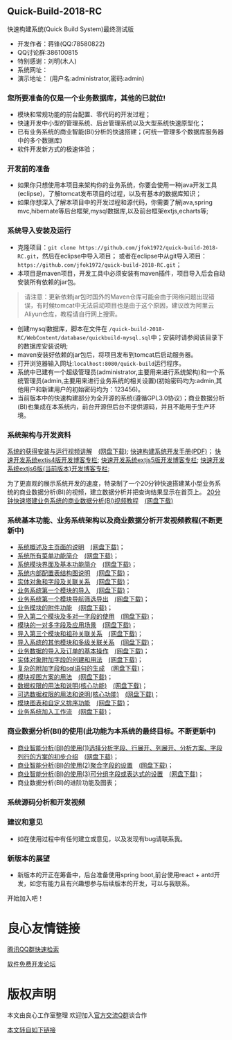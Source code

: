 ## Quick-Build-2018-RC

快速构建系统(Quick Build System)最终测试版

* 开发作者：蒋锋(QQ:78580822)
* QQ讨论群:386100815
* 特别感谢：刘明(木人)
* 系统网址： 
* 演示地址： (用户名:administrator,密码:admin)

### 您所要准备的仅是一个业务数据库，其他的已就位!
* 模块和常规功能的前台配置、零代码的开发过程； 
* 快速开发中小型的管理系统、后台管理系统以及大型系统快速原型化； 
* 已有业务系统的商业智能(BI)分析的快速搭建；(可统一管理多个数据库服务器中的多个数据库) 
* 软件开发新方式的极速体验；

### 开发前的准备
* 如果你只想使用本项目来架构你的业务系统，你要会使用一种java开发工具(eclipse)，了解tomcat发布项目的过程，以及有基本的数据库知识；
* 如果你想深入了解本项目中的开发过程和源代码，你需要了解java,spring mvc,hibernate等后台框架,mysql数据库,以及前台框架extjs,echarts等;

### 系统导入安装及运行
* 克隆项目：`git clone https://github.com/jfok1972/quick-build-2018-RC.git`，然后在eclipse中导入项目； 或者在eclipse中从git导入项目：`https://github.com/jfok1972/quick-build-2018-RC.git`；
* 本项目是maven项目，开发工具中必须安装有maven插件，项目导入后会自动安装所有依赖的jar包。

> 请注意：更新依赖jar包时国外的Maven仓库可能会由于网络问题出现错误，有时候tomcat中无法启动项目也是由于这个原因，建议改为阿里云Aliyun仓库，教程请自行网上搜索。

* 创建mysql数据库，脚本在文件在 `/quick-build-2018-RC/WebContent/database/quickbuild-mysql.sql`中；安装时请参阅该目录下的数据库安装说明;
* maven安装好依赖的jar包后，将项目发布到tomcat后启动服务器。
* 打开浏览器输入网址:`localhost:8080/quick-build`运行程序。
* 系统中已建有一个超级管理员(administrator,主要用来进行系统架构)和一个系统管理员(admin,主要用来进行业务系统的相关设置)(初始密码均为:admin,其他用户和新建用户的初始密码均为：123456)。
* 当前版本中的快速构建部分为全开源的系统(遵循GPL3.0协议)；商业数据分析(BI)也集成在本系统内，前台开源但后台不提供源码，并且不能用于生产环境。

### 系统架构与开发资料

[系统的获得安装与运行视频讲解](http://u.720life.cn/g/f18b4a37eaf8af1318d738e4ab50599579e26468ca5b657e37710243a17c3366cd9a6d6506749b10193a27aa05e210d9f0ff4955cabb606fa2d83e704f4ce63c97d3387a527e0f1bf2cb817fe16cc3eb4ebafd6446f522f55ef8bd32304316583450856454b7f1e6622c1c28aadaaef6)　[(网盘下载)](http://u.720life.cn/g/d47e402704915d3bea7686bcd5bdba9382695a94a4990f0b4b5535d0c856f43ee739d69635a0978cbc19467e2e11d30a); 
[快速构建系统开发手册(PDF)](http://www.jhopesoft.com/快速构建系统开发手册.pdf)； 
[快速开发系统extjs4版开发博客专栏](http://u.720life.cn/g/ce3f6174933242f367d8a4cd3fa79ded6f0d8d98025dcea0f6b7cfc16638e4323de7e93cee7a5f6a669588c2bc132f05ea2970478cef283817b13dd828b5c1e4); 
[快速开发系统extjs5版开发博客专栏](http://u.720life.cn/g/ce3f6174933242f367d8a4cd3fa79ded6f0d8d98025dcea0f6b7cfc16638e43211280fbf9db423f472ff6bfef1941f1f); 
[快速开发系统extjs6版(当前版本)开发博客专栏](http://u.720life.cn/g/ce3f6174933242f367d8a4cd3fa79ded6f0d8d98025dcea0f6b7cfc16638e432f3e25ffdb27d02d2790c12957d75e3aa);

为了更直观的展示系统开发的速度，特录制了一个20分钟快速搭建某小型业务系统的商业数据分析(BI)的视频，建立数据分析并把查询结果显示在首页上。 
[20分钟快速塔建业务系统的商业数据分析(BI)视频教程](http://u.720life.cn/g/f18b4a37eaf8af1318d738e4ab50599579e26468ca5b657e37710243a17c3366b0881af368ecc29e21082c1a73cfa4754ac5e1cd18e179ceb6810d38a8646764fe32ce7a7ba1764cc3355767025159dd68dba2e426487655e7b1960c221e0046)　[(网盘下载)](http://u.720life.cn/g/d47e402704915d3bea7686bcd5bdba93108b5d62a0bb2f7db0b35e06a035d1daa383bf4c4a750a4e51dff4bbbe3162a9)

### 系统基本功能、业务系统架构以及商业数据分析开发视频教程(不断更新中)

* [系统概述及主页面的说明](http://u.720life.cn/g/f18b4a37eaf8af1318d738e4ab50599579e26468ca5b657e37710243a17c33660fdc26e1085ffd07d3a97f3f05dbcb9c6e4f408d195a1c76e52cfe9caa6ae2f47589d76eb2014ba1b85e0eb2d26d5007b3690910dc7b228db16451ad0f9d0689)　[(网盘下载)](http://u.720life.cn/g/d47e402704915d3bea7686bcd5bdba933853f32926b31d9cb8c04136a1861662d3a8f182aef259465f9139947cf84643)；
* [系统所有菜单功能简介](http://u.720life.cn/g/f18b4a37eaf8af1318d738e4ab50599579e26468ca5b657e37710243a17c33669cb47d48474bf52635648edea9e8d9750bddac03f6c41d857a016c027024730e1e335e28dde8a130cb46c4905ee8cd2a185e3a16ec0924e00c3a10be44b2279b)　[(网盘下载)](http://u.720life.cn/g/d47e402704915d3bea7686bcd5bdba93fa1966874df00be3a3c683bad1dcafd8557c8fbbc5ef0a13c033631e300214f1)；
* [系统模块界面及基本功能简介](http://u.720life.cn/g/f18b4a37eaf8af1318d738e4ab50599579e26468ca5b657e37710243a17c33668fc42dfa897d4e65432d843340896507400cac51a39c94fb3ea00853eeb43a0e21ca9e3ff649f0a020e710cd89dd194b35510821a52afe81740edade648e8adda39169e8606910e686c1ff8bb108aa7e)　[(网盘下载)](http://u.720life.cn/g/d47e402704915d3bea7686bcd5bdba9316bd686903f3af152a285c567611c6fe43d0a7d9487d08522c233b8470adfce3)；
* [系统内部配置表结构图说明](http://u.720life.cn/g/f18b4a37eaf8af1318d738e4ab50599579e26468ca5b657e37710243a17c33660b048869b9588c5b5e0450299e221adf2b7b1b99bff7bb5a855fa0cd6726c115abb1b654c317917a10aea021e50433efa9c84b833701782f8ce07107794b43809ffc47f9f78946a4f854693761770cac)　[(网盘下载)](http://u.720life.cn/g/d47e402704915d3bea7686bcd5bdba931d7ff910330961f6ef3b2f3bbe69dcea55dd8a8717ce54d2a990b9cfcdbab66a)；
* [实体对象和字段及关联关系](http://u.720life.cn/g/925895ada1ac79725dd88bd9d2bedc98eecff88275787f2dbe75ce15e9dbd0adbb3f7e74cdacbeaedcfd6747215c306db414905ad12c5d6ea07f77ddd1f64654)　[(网盘下载)](http://u.720life.cn/g/d47e402704915d3bea7686bcd5bdba93f1f8b3d3ca141b99b15e31c01fbff4bf7ff89f1fa8426576b71f99688ef8c2c2)；
* [业务系统第一个模块的导入](http://u.720life.cn/g/925895ada1ac79725dd88bd9d2bedc98eecff88275787f2dbe75ce15e9dbd0ad686c4d6e45068ea9ef890e46ac694e1794d2c6ddd261c72f081a0ecfd32cb1a7)　[(网盘下载)](http://u.720life.cn/g/d47e402704915d3bea7686bcd5bdba933c72a5616a02ac5a79d161218ffa814b2bcfdcd99857bc5a74112cbcfed1ba3b)；
* [业务系统第一个模块导航筛选导出](http://u.720life.cn/g/925895ada1ac79725dd88bd9d2bedc98eecff88275787f2dbe75ce15e9dbd0ad9396015749b48db38f84a1679e98985f91d6a5aef8b63c34913802f917051993)　[(网盘下载)](http://u.720life.cn/g/d47e402704915d3bea7686bcd5bdba9324d526234e3dc88dceefdf9001aa01ab60244580ef1de6886c19967ce22e9082)；
* [业务模块的附件功能](http://u.720life.cn/g/925895ada1ac79725dd88bd9d2bedc98eecff88275787f2dbe75ce15e9dbd0ad327202295b252582b3d30bd185a28bfc5d1ab419a81773e41772b87b4dd04e94)　[(网盘下载)](http://u.720life.cn/g/d47e402704915d3bea7686bcd5bdba93e96346dd2ce7cc07f3d83db2bfd27c9a953932a4ccfccab5b541592389daf79f)；
* [导入第二个模块及多对一字段的使用](http://u.720life.cn/g/925895ada1ac79725dd88bd9d2bedc98eecff88275787f2dbe75ce15e9dbd0adcf4b647b04e7a73583100aa59cf73b5ac8b935cd8614fe196b769f68f6c04f4d)　[(网盘下载)](http://u.720life.cn/g/d47e402704915d3bea7686bcd5bdba93f7c6b454a1738848c04f7d2cd6be0fe81386a8ba1956cc5ef78ac323bc200c2d)；
* [模块的一对多字段及应用场景](http://u.720life.cn/g/925895ada1ac79725dd88bd9d2bedc98eecff88275787f2dbe75ce15e9dbd0adeb3c617915e013d36ae9b6f64c6b151bf85fc2ea1f4563064e113eef983fd4e2)　[(网盘下载)](http://u.720life.cn/g/d47e402704915d3bea7686bcd5bdba93faf8c999f1167d731624bcb45e569093f341b370b61dcf690c18a4e15f1d8a0b)；
* [导入第三个模块和祖孙关联关系](http://u.720life.cn/g/925895ada1ac79725dd88bd9d2bedc98eecff88275787f2dbe75ce15e9dbd0adebc29151e2afa11d5c5146233e657881f01ca965751868491761594364dbdd67)　[(网盘下载)](http://u.720life.cn/g/d47e402704915d3bea7686bcd5bdba93f8b6a533debf3cfd0285aa8679367fb47c34bab0e1ab284e0005461b5bc0d68a)；
* [导入系统的其他模块和多级关联关系](http://u.720life.cn/g/925895ada1ac79725dd88bd9d2bedc98eecff88275787f2dbe75ce15e9dbd0ada5e1058c4ef0cef6be941177171bc614e9294fea017f7e5c0a2460dfee9084df)　[(网盘下载)](http://u.720life.cn/g/d47e402704915d3bea7686bcd5bdba9331720709869917186fea61392128b4c20d1191f3ec16f084ae0fa7453797ffae)；
* [业务数据的导入及订单的基本操作](http://u.720life.cn/g/925895ada1ac79725dd88bd9d2bedc98eecff88275787f2dbe75ce15e9dbd0ad860425a7c62b1d44797f78e21b5c2f42bc603944d7d1ac016e75dd0fc07db639)　[(网盘下载)](http://u.720life.cn/g/d47e402704915d3bea7686bcd5bdba935d07ff4249fda18843543c9edc191fabaf162d88e8ac664125a06db3e78243a3)；
* [实体对象附加字段的创建和用法](http://u.720life.cn/g/925895ada1ac79725dd88bd9d2bedc98eecff88275787f2dbe75ce15e9dbd0adad43de88c4a960304d0bf06aaad0428bd63082805ade44abd97ae4cfd1bee733)　[(网盘下载)](http://u.720life.cn/g/d47e402704915d3bea7686bcd5bdba9383a49f92ab70213efec22cf4a2e48f9a0063e9e157fce93c2960a2ce8696eef9)；
* [复杂的附加字段和sql语句的生成](http://u.720life.cn/g/925895ada1ac79725dd88bd9d2bedc98eecff88275787f2dbe75ce15e9dbd0ad40581159946b44a0ba8adb80ffd57185457b0a117cef845dbc4d8a11db683bdf)　[(网盘下载)](http://u.720life.cn/g/d47e402704915d3bea7686bcd5bdba939b6ec08b7faf71ac060fadbe2af319fa5c451edaa73ca73f2e29388ce834976f)；
* [模块视图方案的用法](http://u.720life.cn/g/925895ada1ac79725dd88bd9d2bedc98eecff88275787f2dbe75ce15e9dbd0ad92b0df1f71a2c68da7a4496e8167a9a3f5950bf84d218c5b261d850ab35a66df)　[(网盘下载)](http://u.720life.cn/g/d47e402704915d3bea7686bcd5bdba9348512b865125e4f254ce5d3ab58693803028f8a4a1a778c4f78522978146d257)；
* [数据权限的用法和说明(核心功能)](http://u.720life.cn/g/925895ada1ac79725dd88bd9d2bedc98eecff88275787f2dbe75ce15e9dbd0adf27b988882cac5de608b47f978a1290ecbff9915c5c349cd0156e330d896ffc6)　[(网盘下载)](http://u.720life.cn/g/d47e402704915d3bea7686bcd5bdba9304394cd34ca7335819fc2af55fede058909e091fe92f9cd82c689bc71664f9ff)；
* [可选数据权限的用法和说明(核心功能)](http://u.720life.cn/g/925895ada1ac79725dd88bd9d2bedc98eecff88275787f2dbe75ce15e9dbd0ad9e0ed7b133d65f1f5d6289d0936207b8fec3d3a321356529f14cc53d2b8a9e25)　[(网盘下载)](http://u.720life.cn/g/d47e402704915d3bea7686bcd5bdba93268cf8b977a5bac3475bba45363bfc3faedde97f682466676bb49253f5fbf7d2)；
* [模块图表和自定义排序功能](http://u.720life.cn/g/925895ada1ac79725dd88bd9d2bedc98eecff88275787f2dbe75ce15e9dbd0adf25b9fbdfd201056993e7e23145d577e9be155d384217f867b4abfc61815c769)　[(网盘下载)](http://u.720life.cn/g/d47e402704915d3bea7686bcd5bdba939cd4800ffc5a3b0f2d6bb551142fe3defeb63c72dd76fabfcd7b4e0e3b5bb4ad)；
* [业务系统加入工作流](http://u.720life.cn/g/925895ada1ac79725dd88bd9d2bedc98eecff88275787f2dbe75ce15e9dbd0ad905c2422060994fdff72a4b54f480fea2ee8c4d2559618c1be18577ffb5b0934)　[(网盘下载)](http://u.720life.cn/g/d47e402704915d3bea7686bcd5bdba937aa0653f83900e7016a180bbb3e0d6273cb611449d183f9e06abe8e958ba78ca)；

### 商业数据分析(BI)的使用(此功能为本系统的最终目标。不断更新中)
* [商业智能分析(BI)的使用(1)选择分析字段、行展开、列展开、分析方案、字段列行的方案的初步介绍](http://u.720life.cn/g/925895ada1ac79725dd88bd9d2bedc98eecff88275787f2dbe75ce15e9dbd0ade7e474ce5bd99b9827101dab36d21fdb97765cf013f964c3fc3ac6cf8891025f)　[(网盘下载)](http://u.720life.cn/g/d47e402704915d3bea7686bcd5bdba9376be5bf83754553083f7f19bfbdd567c718e7380814f68b7a59a309b08a4fedc)；
* [商业智能分析(BI)的使用(2)聚合字段的设置](http://u.720life.cn/g/925895ada1ac79725dd88bd9d2bedc98eecff88275787f2dbe75ce15e9dbd0ad510d2deeabc220e15c12c8d521281b0f128c186e7e17efb33d3d2d85392ed114)　[(网盘下载)](http://u.720life.cn/g/d47e402704915d3bea7686bcd5bdba93dfe0a22d5e2730c8398c1f5030f3297f2134acca62beb2d09597bf5fed7db056)；
* [商业智能分析(BI)的使用(3)可分组字段或表达式的设置](http://u.720life.cn/g/925895ada1ac79725dd88bd9d2bedc98eecff88275787f2dbe75ce15e9dbd0ad2f74b6f15fcc8df2403e6af25991d5383017184af3ea42f2b4484379b6212786)　[(网盘下载)](http://u.720life.cn/g/d47e402704915d3bea7686bcd5bdba9389fb75d654977151ca3d46b425f744947b870dd6eb491335445bdcb0ee3275a6)；
* 商业数据分析(BI)的进阶功能及图表；

### 系统源码分析和开发视频


### 建议和意见
* 如在使用过程中有任何建立或意见，以及发现有bug请联系我。

### 新版本的展望
* 新版本的开正在筹备中，后台准备使用spring boot,前台使用react + antd开发，如您有能力且有兴趣想参与后续版本的开发，可以与我联系。


开始加入吧！




 # 良心友情链接

[腾讯QQ群快速检索](http://u.720life.cn/s/8cf73f7c)

[软件免费开发论坛](http://u.720life.cn/s/bbb01dc0)

# 版权声明 

本文由良心工作室整理 欢迎加入[官方交流Q群](https://u.720life.cn/s/f2316816)谈合作

[本文转自如下链接](http://u.720life.cn/g/2e71d0f0a5c601172267ba20d3a43c6ec71fb227601224877001492c6a412c9bed19cf2f81d2ef468f3271d6fb27b92a2dd6f2800fc4b8933e2cb91ff8689ff7052e00537484bd685e52664b4482a9c2)